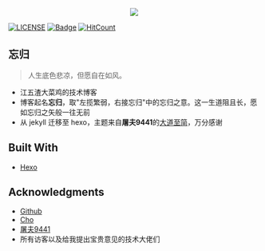 <p align="center"><img src="https://www.easyicon.net/api/resizeApi.php?id=1141877&size=128"></p>

[![LICENSE](https://img.shields.io/badge/license-Anti%20996-blue.svg)](https://github.com/996icu/996.ICU/blob/master/LICENSE)
[![Badge](https://img.shields.io/badge/link-996.icu-red.svg)](https://996.icu/#/zh_CN)
[![HitCount](http://hits.dwyl.io/JalanJiang/JalanJiang/JalanJiang.github.io.svg)](http://hits.dwyl.io/JalanJiang/JalanJiang/JalanJiang.github.io)

## 忘归

> 人生底色悲凉，但愿自在如风。

- 江五渣大菜鸡的技术博客
- 博客起名**忘归**，取"左揽繁弱，右接忘归"中的忘归之意。这一生道阻且长，愿如忘归之矢般一往无前
- 从 jekyll 迁移至 hexo，主题来自**屠夫9441**的[大道至简][1]，万分感谢

## Built With

- [Hexo](https://hexo.io/zh-cn/index.html)

## Acknowledgments

- [Github](https://github.com/)
- [Cho](https://github.com/pagecho/)
- [屠夫9441](https://www.haomwei.com/)
- 所有访客以及给我提出宝贵意见的技术大佬们

[1]: https://www.haomwei.com/technology/maupassant-hexo.html
